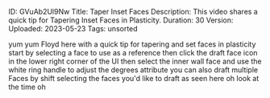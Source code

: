 ID: GVuAb2Ul9Nw
Title: Taper Inset Faces
Description: This video shares a quick tip for Tapering Inset Faces in Plasticity.
Duration: 30
Version: 
Uploaded: 2023-05-23
Tags: unsorted

yum yum Floyd here with a quick tip for
tapering and set faces in plasticity
start by selecting a face to use as a
reference then click the draft face icon
in the lower right corner of the UI then
select the inner wall face and use the
white ring handle to adjust the degrees
attribute you can also draft multiple
Faces by shift selecting the faces you'd
like to draft as seen here
oh look at the time
oh
